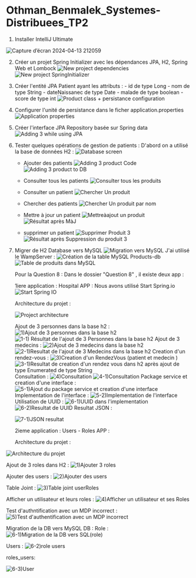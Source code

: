 # Othman_Benmalek_Systemes-Distribuees_TP2


1. Installer IntelliJ Ultimate

![Capture d’écran 2024-04-13 212059](https://github.com/OTHMAN-BENMALEK/Othman_Benmalek_Systemes-Distribuees_TP2/assets/159661363/01f8c806-543c-4ca0-a2c6-a13e4cb3fd87)

2. Créer un projet Spring Initializer avec les dépendances JPA, H2, Spring Web et Lombock
![New project dependencies](https://github.com/OTHMAN-BENMALEK/Othman_Benmalek_Systemes-Distribuees_TP2/assets/159661363/dc263b33-cb01-4592-baf2-56391158d1cd)
![New project SpringInitializer](https://github.com/OTHMAN-BENMALEK/Othman_Benmalek_Systemes-Distribuees_TP2/assets/159661363/3b4e358c-97f4-4b13-8cc0-a363177f8c85)

3. Créer l'entité JPA Patient ayant les attributs :
       - id de type Long
       - nom de type String
       - dateNaissanec de type Date
       - malade de type boolean
       - score de type int
![Product class + persistance configuration](https://github.com/OTHMAN-BENMALEK/Othman_Benmalek_Systemes-Distribuees_TP2/assets/159661363/0325f5db-9adc-4193-957b-ce5be2f981f6)

4. Configurer l'unité de persistance dans le ficher application.properties 
![Application properties](https://github.com/OTHMAN-BENMALEK/Othman_Benmalek_Systemes-Distribuees_TP2/assets/159661363/51ee18a3-8500-4d47-92db-4438e0e5e09e)
5. Créer l'interface JPA Repository basée sur Spring data
![Adding 3 while using JPA](https://github.com/OTHMAN-BENMALEK/Othman_Benmalek_Systemes-Distribuees_TP2/assets/159661363/026057f0-6002-4cea-bc2f-d4355c6ab7fe)
6. Tester quelques opérations de gestion de patients :
D'abord on a utilisé la base de données H2 :
![Database screen ](https://github.com/OTHMAN-BENMALEK/Othman_Benmalek_Systemes-Distribuees_TP2/assets/159661363/1dc9ca7a-42bd-4479-a5a7-d3636a4e16c9)

    - Ajouter des patients
      ![Adding 3 product Code](https://github.com/OTHMAN-BENMALEK/Othman_Benmalek_Systemes-Distribuees_TP2/assets/159661363/7d1c7369-4ef8-4b70-ba73-45d7730114ea)
      ![Adding 3 product to DB](https://github.com/OTHMAN-BENMALEK/Othman_Benmalek_Systemes-Distribuees_TP2/assets/159661363/2087617c-544e-4c8e-9d90-4a4089504c82)

    - Consulter tous les patients
      ![Consulter tous les produits](https://github.com/OTHMAN-BENMALEK/Othman_Benmalek_Systemes-Distribuees_TP2/assets/159661363/c0da698d-bc2a-4668-b9ae-15fee626c16d)

    - Consulter un patient
      ![Chercher Un produit](https://github.com/OTHMAN-BENMALEK/Othman_Benmalek_Systemes-Distribuees_TP2/assets/159661363/c5cec932-c4de-4871-aa94-bb1f22196e0f)

    - Chercher des patients
      ![Chercher Un produit par nom ](https://github.com/OTHMAN-BENMALEK/Othman_Benmalek_Systemes-Distribuees_TP2/assets/159661363/c357fae3-fa5b-4395-9513-73abb0df6053)

    - Mettre à jour un patient
      ![Mettreàajout un produit ](https://github.com/OTHMAN-BENMALEK/Othman_Benmalek_Systemes-Distribuees_TP2/assets/159661363/b116f985-eb63-4149-a8a4-6d1c729447fb)
      ![Résultat après MàJ](https://github.com/OTHMAN-BENMALEK/Othman_Benmalek_Systemes-Distribuees_TP2/assets/159661363/d0bca278-a026-4d1d-b19d-3c5e8dd4df29)

    - supprimer un patient
      ![Supprimer Produit 3](https://github.com/OTHMAN-BENMALEK/Othman_Benmalek_Systemes-Distribuees_TP2/assets/159661363/9fc87687-b960-4f4f-9153-528e9ed8b1e8)
      ![Résultat après Suppression du produit 3](https://github.com/OTHMAN-BENMALEK/Othman_Benmalek_Systemes-Distribuees_TP2/assets/159661363/43795797-7c8d-4a89-b9b7-21a97d5f3c03)

8. Migrer de H2 Database vers MySQL
      ![Migration vers MySQL](https://github.com/OTHMAN-BENMALEK/Othman_Benmalek_Systemes-Distribuees_TP2/assets/159661363/07cff094-a120-4916-b9e0-1a2c64185ee6)
J'ai utilisé le WampServer :
      ![Création de la table MySQL Products-db](https://github.com/OTHMAN-BENMALEK/Othman_Benmalek_Systemes-Distribuees_TP2/assets/159661363/d2b90f00-95b3-4cc5-91ca-f718737a768a)
      ![Table de produits dans MySQL](https://github.com/OTHMAN-BENMALEK/Othman_Benmalek_Systemes-Distribuees_TP2/assets/159661363/1408686d-ea6d-4acd-9bff-74a91ffe3f2d)


   Pour la Question 8 :
   Dans le dossier "Question 8" , il existe deux app :

   1iere application : Hospital APP :
   Nous avons utilisé Start Spring.io
   ![Start  Spring  IO](https://github.com/OTHMAN-BENMALEK/Othman_Benmalek_Systemes-Distribuees_TP2/assets/159661363/91d236ad-fd1c-47ca-b770-37347e484937)

   Architecture du projet :


   ![Project architecture ](https://github.com/OTHMAN-BENMALEK/Othman_Benmalek_Systemes-Distribuees_TP2/assets/159661363/1b51f5d7-6569-44c7-a30c-c68fa455a198)


   Ajout de 3 personnes dans la base h2 :
   ![1)Ajout de 3 personnes dans la base h2](https://github.com/OTHMAN-BENMALEK/Othman_Benmalek_Systemes-Distribuees_TP2/assets/159661363/0bff8d91-cedd-42cb-810e-395b18c49fa3)
   ![1-1) Résultat de l'ajout de 3 Personnes dans la base h2](https://github.com/OTHMAN-BENMALEK/Othman_Benmalek_Systemes-Distribuees_TP2/assets/159661363/46221285-de31-47c0-bc3b-dca90b8e3d1e)
    Ajout de 3 medecins :
    ![2)Ajout de 3 medecins dans la base h2](https://github.com/OTHMAN-BENMALEK/Othman_Benmalek_Systemes-Distribuees_TP2/assets/159661363/13466681-3fe5-4ecd-b6ff-25252d5ede86)
   ![2-1)Resultat de l'ajout de 3 Medecins dans la base h2](https://github.com/OTHMAN-BENMALEK/Othman_Benmalek_Systemes-Distribuees_TP2/assets/159661363/fd36ac5a-330e-4575-a971-05dcf0cc56a9)
   Creation d'un rendez-vous :
   ![3)Creation d'un RendezVous (patient et medecin ) ](https://github.com/OTHMAN-BENMALEK/Othman_Benmalek_Systemes-Distribuees_TP2/assets/159661363/272063e6-8514-43e1-bd8e-21320c7b8566)
   ![3-1)Resultat de creation d'un rendez vous dans h2 après ajout de type Enumerated de type String ](https://github.com/OTHMAN-BENMALEK/Othman_Benmalek_Systemes-Distribuees_TP2/assets/159661363/df87fbca-3ec1-4159-8d32-e4794149fa51)
   Consultation :
   ![4)Consultation](https://github.com/OTHMAN-BENMALEK/Othman_Benmalek_Systemes-Distribuees_TP2/assets/159661363/f7557dcd-0905-4774-9d30-30c6bbc6335a)
   ![4-1)Consultation ](https://github.com/OTHMAN-BENMALEK/Othman_Benmalek_Systemes-Distribuees_TP2/assets/159661363/4334cbaa-9b63-45f4-b9de-7031ac913f7b)
   Package service et creation d'une interface :
   ![5-1)Ajout du package service et creation d'une interface ](https://github.com/OTHMAN-BENMALEK/Othman_Benmalek_Systemes-Distribuees_TP2/assets/159661363/3bae3a72-9fef-4413-9125-8b6fc6359741)
   Implementation de l'interface :
   ![5-2)Implementation de l'interface ](https://github.com/OTHMAN-BENMALEK/Othman_Benmalek_Systemes-Distribuees_TP2/assets/159661363/4d2d9498-73cd-4171-ab95-a2ec0d478839)
   Utilisation de UUID :
   ![6-1)UUID dans l'implementation](https://github.com/OTHMAN-BENMALEK/Othman_Benmalek_Systemes-Distribuees_TP2/assets/159661363/79510e99-421b-4314-88bb-63fa30ad83d2)
   ![6-2)Resultat de UUID](https://github.com/OTHMAN-BENMALEK/Othman_Benmalek_Systemes-Distribuees_TP2/assets/159661363/681f1fbf-6362-4bda-8dd4-772b9045ebed)
   Resultat JSON :


   ![7-1)JSON resultat](https://github.com/OTHMAN-BENMALEK/Othman_Benmalek_Systemes-Distribuees_TP2/assets/159661363/2bef20ae-84b6-4909-892c-b1c493f0f319)

   2ieme application : Users - Roles  APP :

   Architecture du projet :

![Architecture du projet](https://github.com/OTHMAN-BENMALEK/Othman_Benmalek_Systemes-Distribuees_TP2/assets/159661363/907b2bef-f0e5-4df3-89b5-05330e209b40)


   Ajout de 3 roles dans H2 :
![1)Ajouter 3 roles](https://github.com/OTHMAN-BENMALEK/Othman_Benmalek_Systemes-Distribuees_TP2/assets/159661363/b11942a0-fe92-4dd5-b72e-e4c9695fe1b3)

   Ajouter des users :
![2)Ajouter des users ](https://github.com/OTHMAN-BENMALEK/Othman_Benmalek_Systemes-Distribuees_TP2/assets/159661363/15e1fd56-f0b6-478e-8b87-776c31dd0f54)


   Table Joint :
![3)Table joint userRoles](https://github.com/OTHMAN-BENMALEK/Othman_Benmalek_Systemes-Distribuees_TP2/assets/159661363/60e84de8-38c3-4015-8055-bfa678efe48e)


   Afficher un utilisateur et leurs roles :
![4)Afficher un utilisateur et ses Roles](https://github.com/OTHMAN-BENMALEK/Othman_Benmalek_Systemes-Distribuees_TP2/assets/159661363/81cbcdff-2245-4912-a1a6-43db2e4aea56)


   Test d'authntification avec un MDP incorrect :
![5)Test d'authentification avec un MDP incorrect](https://github.com/OTHMAN-BENMALEK/Othman_Benmalek_Systemes-Distribuees_TP2/assets/159661363/36c221c7-bf26-4d0d-bc2f-0f43966d1fbb)


   Migration de la DB vers MySQL DB :
   Role :
![6-1)Migration de la DB vers SQL(role)](https://github.com/OTHMAN-BENMALEK/Othman_Benmalek_Systemes-Distribuees_TP2/assets/159661363/fdad67f5-8ea8-47a1-8d3e-2b6fcbbe667e)


   Users :
![6-2)role users](https://github.com/OTHMAN-BENMALEK/Othman_Benmalek_Systemes-Distribuees_TP2/assets/159661363/88d165c2-720c-4cd9-9987-b0f0e545d983)


   roles_users:

![6-3)User](https://github.com/OTHMAN-BENMALEK/Othman_Benmalek_Systemes-Distribuees_TP2/assets/159661363/0d6a8ff8-221d-48b5-a3e4-a6d94983e701)

   



   


   



   



